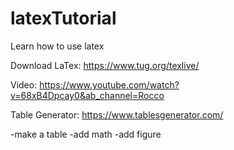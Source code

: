 # latexTutorial
Learn how to use latex


Download LaTex:
https://www.tug.org/texlive/

Video:
https://www.youtube.com/watch?v=68xB4Dpcay0&ab_channel=Rocco

Table Generator:
https://www.tablesgenerator.com/

-make a table
-add math
-add figure
